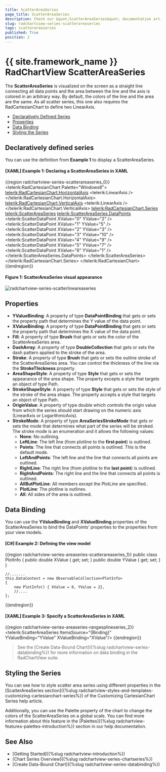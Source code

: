 ```yaml
---
title: ScatterAreaSeries
page_title: ScatterAreaSeries
description: Check our &quot;ScatterAreaSeries&quot; documentation article for the RadChartView {{ site.framework_name }} control.
slug: radchartview-series-scatterareaseries
tags: scatterareaseries
published: True
position: 2
---
```


# {{ site.framework_name }} RadChartView ScatterAreaSeries

The __ScatterAreaSeries__ is visualized on the screen as a straight line connecting all data points and the area between the line and the axis is colored in an arbitrary way. By default, the colors of the line and the area are the same. As all scatter series, this one also requires the RadCartesianChart to define two LinearAxis.

* [Declaratively Defined Series](#declaratively-defined-series)
* [Properties](#properties)
* [Data Binding](#data-binding)
* [Styling the Series](#styling-the-series)

## Declaratively defined series

You can use the definition from __Example 1__ to display a ScatterAreaSeries.

#### __[XAML] Example 1: Declaring a ScatterAreaSeries in XAML__
{{region radchartview-series-scatterareaseries_0}}	
	<telerik:RadCartesianChart Palette="Windows8">
	<telerik:RadCartesianChart.HorizontalAxis>
		<telerik:LinearAxis />
	</telerik:RadCartesianChart.HorizontalAxis>
	<telerik:RadCartesianChart.VerticalAxis>
		<telerik:LinearAxis />
	</telerik:RadCartesianChart.VerticalAxis>
	<telerik:RadCartesianChart.Series>
		<telerik:ScatterAreaSeries>
			<telerik:ScatterAreaSeries.DataPoints>
				<telerik:ScatterDataPoint XValue="0" YValue="2" />
				<telerik:ScatterDataPoint XValue="1" YValue="5" />
				<telerik:ScatterDataPoint XValue="2" YValue="3" />
				<telerik:ScatterDataPoint XValue="3" YValue="10" />
				<telerik:ScatterDataPoint XValue="4" YValue="9" />
				<telerik:ScatterDataPoint XValue="5" YValue="7" />
				<telerik:ScatterDataPoint XValue="6" YValue="1" />
			</telerik:ScatterAreaSeries.DataPoints>
		</telerik:ScatterAreaSeries>
	</telerik:RadCartesianChart.Series>
	</telerik:RadCartesianChart>
{{endregion}}

#### __Figure 1: ScatterAreaSeries visual appearance__  
![radchartview-series-scatterlineareaseries](images/radchartview-series-scatterlineareaseries.png)

## Properties

* __YValueBinding__: A property of type __DataPointBinding__ that gets or sets the property path that determines the Y value of the data point.
* __XValueBinding__: A property of type __DataPointBinding__ that gets or sets the property path that determines the X value of the data point.
* __Fill__: A property of type __Brush__ that gets or sets the color of the ScatterAreaSeries area.
* __DashArray__: A property of type __DoubleCollection__ that gets or sets the dash pattern applied to the stroke of the area.
* __Stroke__: A property of type __Brush__ that gets or sets the outline stroke of the ScatterAreaSeries area. You can control the thickness of the line via the __StrokeThickness__ property.
* __AreaShapeStyle__: A property of type __Style__ that gets or sets the appearance of the area shape. The property excepts a style that targets an object of type Path.
* __StrokeShapeStyle__: A property of type __Style__ that gets or sets the style of the stroke of the area shape. The property accepts a style that targets an object of type Path.
* __OriginValue__: A property of type double which controls the origin value from which the series should start drawing on the numeric axis (LinearAxis or LogarithmicAxis).
* __StrokeMode__: A property of type __AreaSeriesStrokeMode__ that gets or sets the mode that determines what part of the series will be stroked. The stroke mode is an enumeration and it allows the following values:  
	* __None__: No outlining.
	* __LeftLine__: The left line (from plotline to the __first point__) is outlined.
	* __Points__: The line that connects all points is outlined. This is the default mode.
	* __LeftAndPoints__: The left line and the line that connects all points are outlined.
	* __RightLine__:  The right line (from plotline to the __last point__) is outlined.
	* __RightAndPoints__: The right line and the line that connects all points is outlined.
	* __AllButPlotLine__: All members except the PlotLine are specified..
	* __PlotLine__: The plotline is outlines.
	* __All__: All sides of the area is outlined.

## Data Binding

You can use the __YValueBinding__ and __XValueBinding__ properties of the ScatterAreaSeries to bind the DataPoints’ properties to the properties from your view models.

#### __[C#] Example 2: Defining the view model__

{{region radchartview-series-areaseries-scatterareaseries_1}}
	public class PlotInfo
    {
        public double XValue { get; set; }
        public double YValue { get; set; }
    }

	//.......
	this.DataContext = new ObservableCollection<PlotInfo>
	{
		new PlotInfo() { XValue = 0, YValue = 2},
		//....
	};
{{endregion}}		

#### __[XAML] Example 3: Specify a ScatterAreaSeries in XAML__
{{region radchartview-series-areaseries-rangesplineseries_2}}
	<telerik:ScatterAreaSeries ItemsSource="{Binding}" YValueBinding="YValue" XValueBinding="XValue"/>
{{endregion}}	

>See the [Create Data-Bound Chart]({%slug radchartview-series-databinding%}) for more information on data binding in the RadChartView suite.

## Styling the Series

You can see how to style scatter area series using different properties in the [ScatterAreaSeries section]({%slug radchartview-styles-and-templates-customizing-cartesianchart-series%}) of the Customizing CartesianChart Series help article.

Additionally, you can use the Palette property of the chart to change the colors of the ScatterAreaSeries on a global scale. You can find more information about this feature in the [Palettes]({%slug radchartview-features-palettes-introduction%}) section in our help documentation.

## See Also
 * [Getting Started]({%slug radchartview-introduction%})
 * [Chart Series Overview]({%slug radchartview-series-chartseries%})
 * [Create Data-Bound Chart]({%slug radchartview-series-databinding%})
